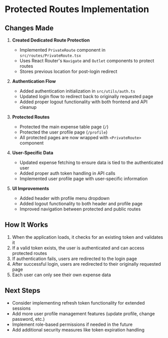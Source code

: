 # Protected Routes Implementation

## Changes Made

1. **Created Dedicated Route Protection**

   - Implemented `PrivateRoute` component in `src/routes/PrivateRoute.tsx`
   - Uses React Router's `Navigate` and `Outlet` components to protect routes
   - Stores previous location for post-login redirect

2. **Authentication Flow**

   - Added authentication initialization in `src/utils/auth.ts`
   - Updated login flow to redirect back to originally requested page
   - Added proper logout functionality with both frontend and API cleanup

3. **Protected Routes**

   - Protected the main expense table page (`/`)
   - Protected the user profile page (`/profile`)
   - All protected pages are now wrapped with `<PrivateRoute>` component

4. **User-Specific Data**

   - Updated expense fetching to ensure data is tied to the authenticated user
   - Added proper auth token handling in API calls
   - Implemented user profile page with user-specific information

5. **UI Improvements**
   - Added header with profile menu dropdown
   - Added logout functionality to both header and profile page
   - Improved navigation between protected and public routes

## How It Works

1. When the application loads, it checks for an existing token and validates it
2. If a valid token exists, the user is authenticated and can access protected routes
3. If authentication fails, users are redirected to the login page
4. After successful login, users are redirected to their originally requested page
5. Each user can only see their own expense data

## Next Steps

- Consider implementing refresh token functionality for extended sessions
- Add more user profile management features (update profile, change password, etc.)
- Implement role-based permissions if needed in the future
- Add additional security measures like token expiration handling
